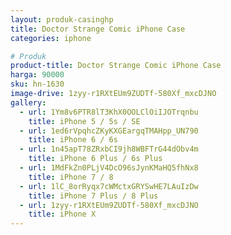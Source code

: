 ```yaml
---
layout: produk-casinghp
title: Doctor Strange Comic iPhone Case
categories: iphone

# Produk
product-title: Doctor Strange Comic iPhone Case
harga: 90000
sku: hn-1630
image-drive: 1zyy-r1RXtEUm9ZUDTf-580Xf_mxcDJNO
gallery:
  - url: 1Ym8v6PTR8lT3KhX0OOLClOiIJOTrqnbu
    title: iPhone 5 / 5s / SE
  - url: 1ed6rVpqhcZKyKXGEargqTMAHpp_UN790
    title: iPhone 6 / 6s
  - url: 1n45apT78ZRxbCI9jh8WBFTrG44dObv4m
    title: iPhone 6 Plus / 6s Plus
  - url: 1MdFkZn0PLjV4DcO96sJynKMaHQ5fhNx8
    title: iPhone 7 / 8
  - url: 1lC_8orRyqx7cWMctxGRYSwHE7LAuIzDw
    title: iPhone 7 Plus / 8 Plus
  - url: 1zyy-r1RXtEUm9ZUDTf-580Xf_mxcDJNO
    title: iPhone X
---
```

